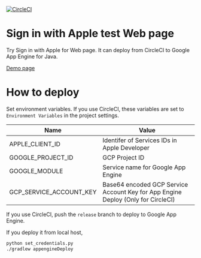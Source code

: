 [![CircleCI](https://circleci.com/gh/tfandkusu/sign_in_with_apple_web/tree/master.svg?style=svg)](https://circleci.com/gh/tfandkusu/sign_in_with_apple_web/tree/master)

# Sign in with Apple test Web page

Try Sign in with Apple for Web page.
It can deploy from CircleCI to Google App Engine for Java.

[Demo page](https://siwatest-dot-tfandkusu.appspot.com/login)

# How to deploy

Set environment variables.
If you use CircleCI, these variables are set to `Environment Variables` in the project settings.

|  Name  |  Value  |
| ---- | ---- |
| APPLE_CLIENT_ID | Identifer of Services IDs in Apple Developer |
| GOOGLE_PROJECT_ID  |  GCP Project ID  |
| GOOGLE_MODULE | Service name for Google App Engine |
| GCP_SERVICE_ACCOUNT_KEY | Base64 encoded GCP Service Account Key for App Engine Deploy (Only for CircleCI) |

If you use CircleCI, push the `release` branch to deploy to Google App Engine.

If you deploy it from local host, 

```sh
python set_credentials.py
./gradlew appengineDeploy
```

